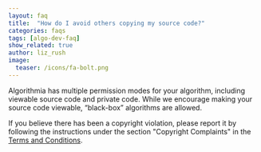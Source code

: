 ```yaml
---
layout: faq
title:  "How do I avoid others copying my source code?"
categories: faqs
tags: [algo-dev-faq]
show_related: true
author: liz_rush
image:
  teaser: /icons/fa-bolt.png
---
```


Algorithmia has multiple permission modes for your algorithm, including viewable source code and private code. While we encourage making your source code viewable, “black-box” algorithms are allowed.

If you believe there has been a copyright violation, please report it by following the instructions under the section "Copyright Complaints" in the [Terms and Conditions](https://algorithmia.com/terms).
